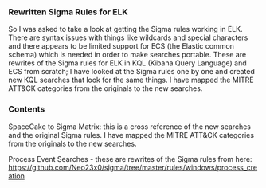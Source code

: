 
### Rewritten Sigma Rules for ELK

So I was asked to take a look at getting the Sigma rules working in ELK. There are syntax issues with things like wildcards and special characters and there appears to be limited support for ECS (the Elastic common schema) which is needed in order to make searches portable. These are rewrites of the Sigma rules for ELK in KQL (Kibana Query Language) and ECS from scratch; I have looked at the Sigma rules one by one and created new KQL searches that look for the same things. I have mapped the MITRE ATT&CK categories from the originals to the new searches.

### Contents

SpaceCake to Sigma Matrix: this is a cross reference of the new searches and the original Sigma rules. I have mapped the MITRE ATT&CK categories from the originals to the new searches.

Process Event Searches -  these are rewrites of the Sigma rules from here: https://github.com/Neo23x0/sigma/tree/master/rules/windows/process_creation
